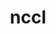 ---
title: "nccl"
layout: cache
categories: [package, develop]
meta: {"versions": ["2.23.4-1"], "compilers": ["gcc@=13.2.0", "gcc@=9.4.0"], "oss": ["ubuntu20.04", "ubuntu24.04"], "platforms": ["linux"], "targets": ["aarch64", "ppc64le", "x86_64_v3"], "stacks": ["e4s-power", "ml-linux-aarch64-cuda", "ml-linux-x86_64-cuda", "root"], "num_specs": 36, "num_specs_by_stack": {"root": 36, "e4s-power": 4, "ml-linux-aarch64-cuda": 16, "ml-linux-x86_64-cuda": 16}}
spec_details: [{"hash": "bq6twl3h7rd4dysgcuxhylt4e7d36ecs", "compiler": "gcc@=9.4.0", "versions": ["2.23.4-1"], "os": "ubuntu20.04", "platform": "linux", "target": "ppc64le", "variants": ["build_system=makefile", "+cuda", "cuda_arch=70"], "stacks": ["root", "e4s-power"], "size": "-", "tarball": "https://binaries.spack.io/develop/build_cache/linux-ubuntu20.04-ppc64le/gcc-9.4.0/nccl-2.23.4-1/linux-ubuntu20.04-ppc64le-gcc-9.4.0-nccl-2.23.4-1-bq6twl3h7rd4dysgcuxhylt4e7d36ecs.spack"}, {"hash": "bwsruv5rcnuvbxcclxoely7h46n7rtrv", "compiler": "gcc@=9.4.0", "versions": ["2.23.4-1"], "os": "ubuntu20.04", "platform": "linux", "target": "ppc64le", "variants": ["build_system=makefile", "+cuda", "cuda_arch=70"], "stacks": ["root", "e4s-power"], "size": "-", "tarball": "https://binaries.spack.io/develop/build_cache/linux-ubuntu20.04-ppc64le/gcc-9.4.0/nccl-2.23.4-1/linux-ubuntu20.04-ppc64le-gcc-9.4.0-nccl-2.23.4-1-bwsruv5rcnuvbxcclxoely7h46n7rtrv.spack"}, {"hash": "bzka7zjidtqr4ip3osdesfqgc4sa4he5", "compiler": "gcc@=9.4.0", "versions": ["2.23.4-1"], "os": "ubuntu20.04", "platform": "linux", "target": "ppc64le", "variants": ["build_system=makefile", "+cuda", "cuda_arch=70"], "stacks": ["root", "e4s-power"], "size": "-", "tarball": "https://binaries.spack.io/develop/build_cache/linux-ubuntu20.04-ppc64le/gcc-9.4.0/nccl-2.23.4-1/linux-ubuntu20.04-ppc64le-gcc-9.4.0-nccl-2.23.4-1-bzka7zjidtqr4ip3osdesfqgc4sa4he5.spack"}, {"hash": "wfutyojqep5xrwneiublkfkqs3st3nnu", "compiler": "gcc@=9.4.0", "versions": ["2.23.4-1"], "os": "ubuntu20.04", "platform": "linux", "target": "ppc64le", "variants": ["build_system=makefile", "+cuda", "cuda_arch=70"], "stacks": ["root", "e4s-power"], "size": "-", "tarball": "https://binaries.spack.io/develop/build_cache/linux-ubuntu20.04-ppc64le/gcc-9.4.0/nccl-2.23.4-1/linux-ubuntu20.04-ppc64le-gcc-9.4.0-nccl-2.23.4-1-wfutyojqep5xrwneiublkfkqs3st3nnu.spack"}, {"hash": "3xcz7lxchaw4m3li7waa5qjfk3hckcai", "compiler": "gcc@=13.2.0", "versions": ["2.23.4-1"], "os": "ubuntu24.04", "platform": "linux", "target": "aarch64", "variants": ["build_system=makefile", "+cuda", "cuda_arch=80"], "stacks": ["ml-linux-aarch64-cuda", "root"], "size": "-", "tarball": "https://binaries.spack.io/develop/build_cache/linux-ubuntu24.04-aarch64/gcc-13.2.0/nccl-2.23.4-1/linux-ubuntu24.04-aarch64-gcc-13.2.0-nccl-2.23.4-1-3xcz7lxchaw4m3li7waa5qjfk3hckcai.spack"}, {"hash": "5jdgqy5crrwbzpljkfpo552kcdpaqm4a", "compiler": "gcc@=13.2.0", "versions": ["2.23.4-1"], "os": "ubuntu24.04", "platform": "linux", "target": "aarch64", "variants": ["build_system=makefile", "+cuda", "cuda_arch=80"], "stacks": ["ml-linux-aarch64-cuda", "root"], "size": "-", "tarball": "https://binaries.spack.io/develop/build_cache/linux-ubuntu24.04-aarch64/gcc-13.2.0/nccl-2.23.4-1/linux-ubuntu24.04-aarch64-gcc-13.2.0-nccl-2.23.4-1-5jdgqy5crrwbzpljkfpo552kcdpaqm4a.spack"}, {"hash": "aa57oysqzcfdsfc37i3awcb3xnlx2dnf", "compiler": "gcc@=13.2.0", "versions": ["2.23.4-1"], "os": "ubuntu24.04", "platform": "linux", "target": "aarch64", "variants": ["build_system=makefile", "+cuda", "cuda_arch=80"], "stacks": ["ml-linux-aarch64-cuda", "root"], "size": "-", "tarball": "https://binaries.spack.io/develop/build_cache/linux-ubuntu24.04-aarch64/gcc-13.2.0/nccl-2.23.4-1/linux-ubuntu24.04-aarch64-gcc-13.2.0-nccl-2.23.4-1-aa57oysqzcfdsfc37i3awcb3xnlx2dnf.spack"}, {"hash": "bhs4unvz6zmduqvvjigtohgh7gefyyf6", "compiler": "gcc@=13.2.0", "versions": ["2.23.4-1"], "os": "ubuntu24.04", "platform": "linux", "target": "aarch64", "variants": ["build_system=makefile", "+cuda", "cuda_arch=80"], "stacks": ["ml-linux-aarch64-cuda", "root"], "size": "-", "tarball": "https://binaries.spack.io/develop/build_cache/linux-ubuntu24.04-aarch64/gcc-13.2.0/nccl-2.23.4-1/linux-ubuntu24.04-aarch64-gcc-13.2.0-nccl-2.23.4-1-bhs4unvz6zmduqvvjigtohgh7gefyyf6.spack"}, {"hash": "bsyjz5xszhyms5aovzl2ynji6ssoures", "compiler": "gcc@=13.2.0", "versions": ["2.23.4-1"], "os": "ubuntu24.04", "platform": "linux", "target": "aarch64", "variants": ["build_system=makefile", "+cuda", "cuda_arch=80"], "stacks": ["ml-linux-aarch64-cuda", "root"], "size": "-", "tarball": "https://binaries.spack.io/develop/build_cache/linux-ubuntu24.04-aarch64/gcc-13.2.0/nccl-2.23.4-1/linux-ubuntu24.04-aarch64-gcc-13.2.0-nccl-2.23.4-1-bsyjz5xszhyms5aovzl2ynji6ssoures.spack"}, {"hash": "cvg7uqc6x5iqlbavfwranxgcqwqgw5yb", "compiler": "gcc@=13.2.0", "versions": ["2.23.4-1"], "os": "ubuntu24.04", "platform": "linux", "target": "aarch64", "variants": ["build_system=makefile", "+cuda", "cuda_arch=80"], "stacks": ["ml-linux-aarch64-cuda", "root"], "size": "-", "tarball": "https://binaries.spack.io/develop/build_cache/linux-ubuntu24.04-aarch64/gcc-13.2.0/nccl-2.23.4-1/linux-ubuntu24.04-aarch64-gcc-13.2.0-nccl-2.23.4-1-cvg7uqc6x5iqlbavfwranxgcqwqgw5yb.spack"}, {"hash": "dxozbulz4t7spbvixwruu3vertk5snfd", "compiler": "gcc@=13.2.0", "versions": ["2.23.4-1"], "os": "ubuntu24.04", "platform": "linux", "target": "aarch64", "variants": ["build_system=makefile", "+cuda", "cuda_arch=80"], "stacks": ["ml-linux-aarch64-cuda", "root"], "size": "-", "tarball": "https://binaries.spack.io/develop/build_cache/linux-ubuntu24.04-aarch64/gcc-13.2.0/nccl-2.23.4-1/linux-ubuntu24.04-aarch64-gcc-13.2.0-nccl-2.23.4-1-dxozbulz4t7spbvixwruu3vertk5snfd.spack"}, {"hash": "eew6szxxh3cvkfdmrjpbr6in3nn6vc7j", "compiler": "gcc@=13.2.0", "versions": ["2.23.4-1"], "os": "ubuntu24.04", "platform": "linux", "target": "aarch64", "variants": ["build_system=makefile", "+cuda", "cuda_arch=80"], "stacks": ["ml-linux-aarch64-cuda", "root"], "size": "-", "tarball": "https://binaries.spack.io/develop/build_cache/linux-ubuntu24.04-aarch64/gcc-13.2.0/nccl-2.23.4-1/linux-ubuntu24.04-aarch64-gcc-13.2.0-nccl-2.23.4-1-eew6szxxh3cvkfdmrjpbr6in3nn6vc7j.spack"}, {"hash": "kyptf4bbxf7jk76lpzstdiqti5c2hmje", "compiler": "gcc@=13.2.0", "versions": ["2.23.4-1"], "os": "ubuntu24.04", "platform": "linux", "target": "aarch64", "variants": ["build_system=makefile", "+cuda", "cuda_arch=80"], "stacks": ["ml-linux-aarch64-cuda", "root"], "size": "-", "tarball": "https://binaries.spack.io/develop/build_cache/linux-ubuntu24.04-aarch64/gcc-13.2.0/nccl-2.23.4-1/linux-ubuntu24.04-aarch64-gcc-13.2.0-nccl-2.23.4-1-kyptf4bbxf7jk76lpzstdiqti5c2hmje.spack"}, {"hash": "o2r7cwtsrumfmevnmqnsnyowjqx46jsp", "compiler": "gcc@=13.2.0", "versions": ["2.23.4-1"], "os": "ubuntu24.04", "platform": "linux", "target": "aarch64", "variants": ["build_system=makefile", "+cuda", "cuda_arch=80"], "stacks": ["ml-linux-aarch64-cuda", "root"], "size": "-", "tarball": "https://binaries.spack.io/develop/build_cache/linux-ubuntu24.04-aarch64/gcc-13.2.0/nccl-2.23.4-1/linux-ubuntu24.04-aarch64-gcc-13.2.0-nccl-2.23.4-1-o2r7cwtsrumfmevnmqnsnyowjqx46jsp.spack"}, {"hash": "r2q3d4rpdvddlxdl2uxbzau2fh5qimyz", "compiler": "gcc@=13.2.0", "versions": ["2.23.4-1"], "os": "ubuntu24.04", "platform": "linux", "target": "aarch64", "variants": ["build_system=makefile", "+cuda", "cuda_arch=80"], "stacks": ["ml-linux-aarch64-cuda", "root"], "size": "-", "tarball": "https://binaries.spack.io/develop/build_cache/linux-ubuntu24.04-aarch64/gcc-13.2.0/nccl-2.23.4-1/linux-ubuntu24.04-aarch64-gcc-13.2.0-nccl-2.23.4-1-r2q3d4rpdvddlxdl2uxbzau2fh5qimyz.spack"}, {"hash": "rzci6sy5nc3qymkz5sccvzkefzeyax2k", "compiler": "gcc@=13.2.0", "versions": ["2.23.4-1"], "os": "ubuntu24.04", "platform": "linux", "target": "aarch64", "variants": ["build_system=makefile", "+cuda", "cuda_arch=80"], "stacks": ["ml-linux-aarch64-cuda", "root"], "size": "-", "tarball": "https://binaries.spack.io/develop/build_cache/linux-ubuntu24.04-aarch64/gcc-13.2.0/nccl-2.23.4-1/linux-ubuntu24.04-aarch64-gcc-13.2.0-nccl-2.23.4-1-rzci6sy5nc3qymkz5sccvzkefzeyax2k.spack"}, {"hash": "sbu5iby6pnpsike5y54gsveb3sf3kwng", "compiler": "gcc@=13.2.0", "versions": ["2.23.4-1"], "os": "ubuntu24.04", "platform": "linux", "target": "aarch64", "variants": ["build_system=makefile", "+cuda", "cuda_arch=80"], "stacks": ["ml-linux-aarch64-cuda", "root"], "size": "-", "tarball": "https://binaries.spack.io/develop/build_cache/linux-ubuntu24.04-aarch64/gcc-13.2.0/nccl-2.23.4-1/linux-ubuntu24.04-aarch64-gcc-13.2.0-nccl-2.23.4-1-sbu5iby6pnpsike5y54gsveb3sf3kwng.spack"}, {"hash": "teaocepa4o3bulwcjdtr6k3m7cdfo32e", "compiler": "gcc@=13.2.0", "versions": ["2.23.4-1"], "os": "ubuntu24.04", "platform": "linux", "target": "aarch64", "variants": ["build_system=makefile", "+cuda", "cuda_arch=80"], "stacks": ["ml-linux-aarch64-cuda", "root"], "size": "-", "tarball": "https://binaries.spack.io/develop/build_cache/linux-ubuntu24.04-aarch64/gcc-13.2.0/nccl-2.23.4-1/linux-ubuntu24.04-aarch64-gcc-13.2.0-nccl-2.23.4-1-teaocepa4o3bulwcjdtr6k3m7cdfo32e.spack"}, {"hash": "xm2mxkiegbmxbor2bzv5lngghicjl2dq", "compiler": "gcc@=13.2.0", "versions": ["2.23.4-1"], "os": "ubuntu24.04", "platform": "linux", "target": "aarch64", "variants": ["build_system=makefile", "+cuda", "cuda_arch=80"], "stacks": ["ml-linux-aarch64-cuda", "root"], "size": "-", "tarball": "https://binaries.spack.io/develop/build_cache/linux-ubuntu24.04-aarch64/gcc-13.2.0/nccl-2.23.4-1/linux-ubuntu24.04-aarch64-gcc-13.2.0-nccl-2.23.4-1-xm2mxkiegbmxbor2bzv5lngghicjl2dq.spack"}, {"hash": "z23curpwmztadoho2r4g6povrpzakydh", "compiler": "gcc@=13.2.0", "versions": ["2.23.4-1"], "os": "ubuntu24.04", "platform": "linux", "target": "aarch64", "variants": ["build_system=makefile", "+cuda", "cuda_arch=80"], "stacks": ["ml-linux-aarch64-cuda", "root"], "size": "-", "tarball": "https://binaries.spack.io/develop/build_cache/linux-ubuntu24.04-aarch64/gcc-13.2.0/nccl-2.23.4-1/linux-ubuntu24.04-aarch64-gcc-13.2.0-nccl-2.23.4-1-z23curpwmztadoho2r4g6povrpzakydh.spack"}, {"hash": "52i4bwq5ld2e7rwk7mkmrldznho37g2n", "compiler": "gcc@=13.2.0", "versions": ["2.23.4-1"], "os": "ubuntu24.04", "platform": "linux", "target": "x86_64_v3", "variants": ["build_system=makefile", "+cuda", "cuda_arch=80"], "stacks": ["ml-linux-x86_64-cuda", "root"], "size": "-", "tarball": "https://binaries.spack.io/develop/build_cache/linux-ubuntu24.04-x86_64_v3/gcc-13.2.0/nccl-2.23.4-1/linux-ubuntu24.04-x86_64_v3-gcc-13.2.0-nccl-2.23.4-1-52i4bwq5ld2e7rwk7mkmrldznho37g2n.spack"}, {"hash": "5xcabmeqtxg7v32rfqvyltl26ngv2lxd", "compiler": "gcc@=13.2.0", "versions": ["2.23.4-1"], "os": "ubuntu24.04", "platform": "linux", "target": "x86_64_v3", "variants": ["build_system=makefile", "+cuda", "cuda_arch=80"], "stacks": ["ml-linux-x86_64-cuda", "root"], "size": "-", "tarball": "https://binaries.spack.io/develop/build_cache/linux-ubuntu24.04-x86_64_v3/gcc-13.2.0/nccl-2.23.4-1/linux-ubuntu24.04-x86_64_v3-gcc-13.2.0-nccl-2.23.4-1-5xcabmeqtxg7v32rfqvyltl26ngv2lxd.spack"}, {"hash": "6o7zph6vsbdbsxtudvyg7s2clgvys4ms", "compiler": "gcc@=13.2.0", "versions": ["2.23.4-1"], "os": "ubuntu24.04", "platform": "linux", "target": "x86_64_v3", "variants": ["build_system=makefile", "+cuda", "cuda_arch=80"], "stacks": ["ml-linux-x86_64-cuda", "root"], "size": "-", "tarball": "https://binaries.spack.io/develop/build_cache/linux-ubuntu24.04-x86_64_v3/gcc-13.2.0/nccl-2.23.4-1/linux-ubuntu24.04-x86_64_v3-gcc-13.2.0-nccl-2.23.4-1-6o7zph6vsbdbsxtudvyg7s2clgvys4ms.spack"}, {"hash": "6wchfzvnqpghd323zsptxthdffnrat5k", "compiler": "gcc@=13.2.0", "versions": ["2.23.4-1"], "os": "ubuntu24.04", "platform": "linux", "target": "x86_64_v3", "variants": ["build_system=makefile", "+cuda", "cuda_arch=80"], "stacks": ["ml-linux-x86_64-cuda", "root"], "size": "-", "tarball": "https://binaries.spack.io/develop/build_cache/linux-ubuntu24.04-x86_64_v3/gcc-13.2.0/nccl-2.23.4-1/linux-ubuntu24.04-x86_64_v3-gcc-13.2.0-nccl-2.23.4-1-6wchfzvnqpghd323zsptxthdffnrat5k.spack"}, {"hash": "jepu3zpti7ft5xflpz7z56exywjw6iw6", "compiler": "gcc@=13.2.0", "versions": ["2.23.4-1"], "os": "ubuntu24.04", "platform": "linux", "target": "x86_64_v3", "variants": ["build_system=makefile", "+cuda", "cuda_arch=80"], "stacks": ["ml-linux-x86_64-cuda", "root"], "size": "-", "tarball": "https://binaries.spack.io/develop/build_cache/linux-ubuntu24.04-x86_64_v3/gcc-13.2.0/nccl-2.23.4-1/linux-ubuntu24.04-x86_64_v3-gcc-13.2.0-nccl-2.23.4-1-jepu3zpti7ft5xflpz7z56exywjw6iw6.spack"}, {"hash": "ndvaxesfftm4rc73hufu5lqw3m4dmt6k", "compiler": "gcc@=13.2.0", "versions": ["2.23.4-1"], "os": "ubuntu24.04", "platform": "linux", "target": "x86_64_v3", "variants": ["build_system=makefile", "+cuda", "cuda_arch=80"], "stacks": ["ml-linux-x86_64-cuda", "root"], "size": "-", "tarball": "https://binaries.spack.io/develop/build_cache/linux-ubuntu24.04-x86_64_v3/gcc-13.2.0/nccl-2.23.4-1/linux-ubuntu24.04-x86_64_v3-gcc-13.2.0-nccl-2.23.4-1-ndvaxesfftm4rc73hufu5lqw3m4dmt6k.spack"}, {"hash": "nuughafv5s2iig7eru4mciz7bsdaqhed", "compiler": "gcc@=13.2.0", "versions": ["2.23.4-1"], "os": "ubuntu24.04", "platform": "linux", "target": "x86_64_v3", "variants": ["build_system=makefile", "+cuda", "cuda_arch=80"], "stacks": ["ml-linux-x86_64-cuda", "root"], "size": "-", "tarball": "https://binaries.spack.io/develop/build_cache/linux-ubuntu24.04-x86_64_v3/gcc-13.2.0/nccl-2.23.4-1/linux-ubuntu24.04-x86_64_v3-gcc-13.2.0-nccl-2.23.4-1-nuughafv5s2iig7eru4mciz7bsdaqhed.spack"}, {"hash": "nw32aur4owyhlfloesxhskbj37bcyd4i", "compiler": "gcc@=13.2.0", "versions": ["2.23.4-1"], "os": "ubuntu24.04", "platform": "linux", "target": "x86_64_v3", "variants": ["build_system=makefile", "+cuda", "cuda_arch=80"], "stacks": ["ml-linux-x86_64-cuda", "root"], "size": "-", "tarball": "https://binaries.spack.io/develop/build_cache/linux-ubuntu24.04-x86_64_v3/gcc-13.2.0/nccl-2.23.4-1/linux-ubuntu24.04-x86_64_v3-gcc-13.2.0-nccl-2.23.4-1-nw32aur4owyhlfloesxhskbj37bcyd4i.spack"}, {"hash": "oyzuptxocawv4vddq2k3ipzor2t2mnhv", "compiler": "gcc@=13.2.0", "versions": ["2.23.4-1"], "os": "ubuntu24.04", "platform": "linux", "target": "x86_64_v3", "variants": ["build_system=makefile", "+cuda", "cuda_arch=80"], "stacks": ["ml-linux-x86_64-cuda", "root"], "size": "-", "tarball": "https://binaries.spack.io/develop/build_cache/linux-ubuntu24.04-x86_64_v3/gcc-13.2.0/nccl-2.23.4-1/linux-ubuntu24.04-x86_64_v3-gcc-13.2.0-nccl-2.23.4-1-oyzuptxocawv4vddq2k3ipzor2t2mnhv.spack"}, {"hash": "qi527mlxy67laxywxbkuyitmddszjonm", "compiler": "gcc@=13.2.0", "versions": ["2.23.4-1"], "os": "ubuntu24.04", "platform": "linux", "target": "x86_64_v3", "variants": ["build_system=makefile", "+cuda", "cuda_arch=80"], "stacks": ["ml-linux-x86_64-cuda", "root"], "size": "-", "tarball": "https://binaries.spack.io/develop/build_cache/linux-ubuntu24.04-x86_64_v3/gcc-13.2.0/nccl-2.23.4-1/linux-ubuntu24.04-x86_64_v3-gcc-13.2.0-nccl-2.23.4-1-qi527mlxy67laxywxbkuyitmddszjonm.spack"}, {"hash": "r5hocwowtfo5fmtapvimgx27wpkezdeh", "compiler": "gcc@=13.2.0", "versions": ["2.23.4-1"], "os": "ubuntu24.04", "platform": "linux", "target": "x86_64_v3", "variants": ["build_system=makefile", "+cuda", "cuda_arch=80"], "stacks": ["ml-linux-x86_64-cuda", "root"], "size": "-", "tarball": "https://binaries.spack.io/develop/build_cache/linux-ubuntu24.04-x86_64_v3/gcc-13.2.0/nccl-2.23.4-1/linux-ubuntu24.04-x86_64_v3-gcc-13.2.0-nccl-2.23.4-1-r5hocwowtfo5fmtapvimgx27wpkezdeh.spack"}, {"hash": "rwmie6kgtjirlb6zdr525lb3w6ccv6uo", "compiler": "gcc@=13.2.0", "versions": ["2.23.4-1"], "os": "ubuntu24.04", "platform": "linux", "target": "x86_64_v3", "variants": ["build_system=makefile", "+cuda", "cuda_arch=80"], "stacks": ["ml-linux-x86_64-cuda", "root"], "size": "-", "tarball": "https://binaries.spack.io/develop/build_cache/linux-ubuntu24.04-x86_64_v3/gcc-13.2.0/nccl-2.23.4-1/linux-ubuntu24.04-x86_64_v3-gcc-13.2.0-nccl-2.23.4-1-rwmie6kgtjirlb6zdr525lb3w6ccv6uo.spack"}, {"hash": "wsx3zusvibovvd5ydo533mjolmmklyqa", "compiler": "gcc@=13.2.0", "versions": ["2.23.4-1"], "os": "ubuntu24.04", "platform": "linux", "target": "x86_64_v3", "variants": ["build_system=makefile", "+cuda", "cuda_arch=80"], "stacks": ["ml-linux-x86_64-cuda", "root"], "size": "-", "tarball": "https://binaries.spack.io/develop/build_cache/linux-ubuntu24.04-x86_64_v3/gcc-13.2.0/nccl-2.23.4-1/linux-ubuntu24.04-x86_64_v3-gcc-13.2.0-nccl-2.23.4-1-wsx3zusvibovvd5ydo533mjolmmklyqa.spack"}, {"hash": "xala3dfqfaam6aik56ofhxu6ymcev7qr", "compiler": "gcc@=13.2.0", "versions": ["2.23.4-1"], "os": "ubuntu24.04", "platform": "linux", "target": "x86_64_v3", "variants": ["build_system=makefile", "+cuda", "cuda_arch=80"], "stacks": ["ml-linux-x86_64-cuda", "root"], "size": "-", "tarball": "https://binaries.spack.io/develop/build_cache/linux-ubuntu24.04-x86_64_v3/gcc-13.2.0/nccl-2.23.4-1/linux-ubuntu24.04-x86_64_v3-gcc-13.2.0-nccl-2.23.4-1-xala3dfqfaam6aik56ofhxu6ymcev7qr.spack"}, {"hash": "xtnqu54fsfjfubf6qimdrqfoptf52733", "compiler": "gcc@=13.2.0", "versions": ["2.23.4-1"], "os": "ubuntu24.04", "platform": "linux", "target": "x86_64_v3", "variants": ["build_system=makefile", "+cuda", "cuda_arch=80"], "stacks": ["ml-linux-x86_64-cuda", "root"], "size": "-", "tarball": "https://binaries.spack.io/develop/build_cache/linux-ubuntu24.04-x86_64_v3/gcc-13.2.0/nccl-2.23.4-1/linux-ubuntu24.04-x86_64_v3-gcc-13.2.0-nccl-2.23.4-1-xtnqu54fsfjfubf6qimdrqfoptf52733.spack"}, {"hash": "xxzlzjot7saropbtgccqvag5rbsg3lm6", "compiler": "gcc@=13.2.0", "versions": ["2.23.4-1"], "os": "ubuntu24.04", "platform": "linux", "target": "x86_64_v3", "variants": ["build_system=makefile", "+cuda", "cuda_arch=80"], "stacks": ["ml-linux-x86_64-cuda", "root"], "size": "-", "tarball": "https://binaries.spack.io/develop/build_cache/linux-ubuntu24.04-x86_64_v3/gcc-13.2.0/nccl-2.23.4-1/linux-ubuntu24.04-x86_64_v3-gcc-13.2.0-nccl-2.23.4-1-xxzlzjot7saropbtgccqvag5rbsg3lm6.spack"}]
---